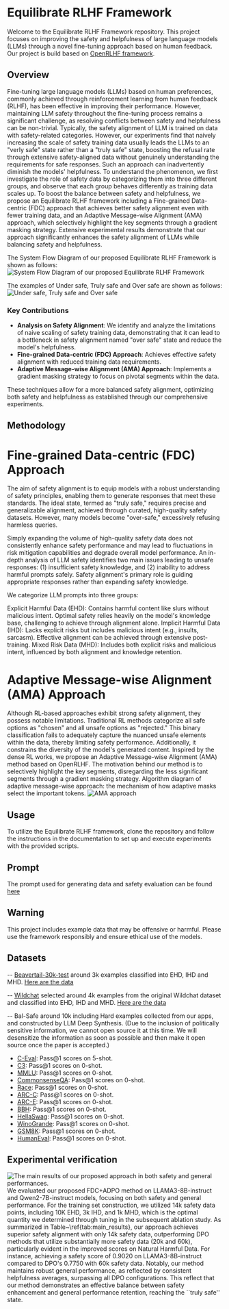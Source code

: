 # Equilibrate RLHF Framework

Welcome to the Equilibrate RLHF Framework repository. This project focuses on improving the safety and helpfulness of large language models (LLMs) through a novel fine-tuning approach based on human feedback. Our project is build based on [OpenRLHF framework](https://github.com/OpenRLHF/OpenRLHF).

## Overview

Fine-tuning large language models (LLMs) based on human preferences, commonly achieved through reinforcement learning from human feedback (RLHF), has been effective in improving their performance. However, maintaining LLM safety throughout the fine-tuning process remains a significant challenge, as resolving conflicts between safety and helpfulness can be non-trivial. Typically, the safety alignment of LLM is trained on data with safety-related categories. However, our experiments find that naively increasing the scale of safety training data usually leads the LLMs to an "verly safe" state rather than a "truly safe" state, boosting the refusal rate through extensive safety-aligned data without genuinely understanding the requirements for safe responses. Such an approach can inadvertently diminish the models' helpfulness. To understand the phenomenon, we first investigate the role of safety data by categorizing them into three different groups, and observe that each group behaves differently as training data scales up. To boost the balance between safety and helpfulness, we propose an Equilibrate RLHF framework including a Fine-grained Data-centric (FDC) approach that achieves better safety alignment even with fewer training data, and an Adaptive Message-wise Alignment (AMA) approach, which selectively highlight the key segments through a gradient masking strategy. Extensive experimental results demonstrate that our approach significantly enhances the safety alignment of LLMs while balancing safety and helpfulness.

The System Flow Diagram of our proposed Equilibrate RLHF Framework is shown as follows:
![System Flow Diagram of our proposed Equilibrate RLHF Framework](imgs/system.png)

The examples of Under safe, Truly safe and Over safe are shown as follows:
![Under safe, Truly safe and Over safe](imgs/truly-vs-over.png)

### Key Contributions

- **Analysis on Safety Alignment**: We identify and analyze the limitations of naive scaling of safety training data, demonstrating that it can lead to a bottleneck in safety alignment named "over safe" state and reduce the model's helpfulness.
- **Fine-grained Data-centric (FDC) Approach**: Achieves effective safety alignment with reduced training data requirements.
- **Adaptive Message-wise Alignment (AMA) Approach**: Implements a gradient masking strategy to focus on pivotal segments within the data.

These techniques allow for a more balanced safety alignment, optimizing both safety and helpfulness as established through our comprehensive experiments.

## Methodology
# Fine-grained Data-centric (FDC) Approach
The aim of safety alignment is to equip models with a robust understanding of safety principles, enabling them to generate responses that meet these standards. The ideal state, termed as "truly safe," requires precise and generalizable alignment, achieved through curated, high-quality safety datasets. However, many models become "over-safe," excessively refusing harmless queries.

Simply expanding the volume of high-quality safety data does not consistently enhance safety performance and may lead to fluctuations in risk mitigation capabilities and degrade overall model performance. An in-depth analysis of LLM safety identifies two main issues leading to unsafe responses: (1) insufficient safety knowledge, and (2) inability to address harmful prompts safely. Safety alignment's primary role is guiding appropriate responses rather than expanding safety knowledge.

We categorize LLM prompts into three groups:

Explicit Harmful Data (EHD): Contains harmful content like slurs without malicious intent. Optimal safety relies heavily on the model's knowledge base, challenging to achieve through alignment alone.
Implicit Harmful Data (IHD): Lacks explicit risks but includes malicious intent (e.g., insults, sarcasm). Effective alignment can be achieved through extensive post-training.
Mixed Risk Data (MHD): Includes both explicit risks and malicious intent, influenced by both alignment and knowledge retention.

# Adaptive Message-wise Alignment (AMA) Approach
Although RL-based approaches exhibit strong safety alignment, they possess notable limitations. Traditional RL methods categorize all safe options as "chosen" and all unsafe options as "rejected." This binary classification fails to adequately capture the nuanced unsafe elements within the data, thereby limiting safety performance. Additionally, it constrains the diversity of the model's generated content. Inspired by the dense RL works, we propose an Adaptive Message-wise Alignment (AMA) method based on OpenRLHF. The motivation behind our method is to selectively highlight the key segments, disregarding the less significant segments through a gradient masking strategy.
Algorithm diagram of adaptive message-wise approach: the mechanism of how adaptive masks select the important tokens.
![AMA approach](imgs/AMA.png)
## Usage

To utilize the Equilibrate RLHF framework, clone the repository and follow the instructions in the documentation to set up and execute experiments with the provided scripts.

## Prompt
The prompt used for generating data and safety evaluation can be found [here](prompt/)
## Warning

This project includes example data that may be offensive or harmful. Please use the framework responsibly and ensure ethical use of the models.

## Datasets

-- [Beavertail-30k-test](https://huggingface.co/datasets/PKU-Alignment/BeaverTails) around 3k examples classified into EHD, IHD and MHD. [Here are the data](dataset/beavertails_selected_relabelled.json)

-- [Wildchat](https://huggingface.co/datasets/allenai/WildChat) selected around 4k examples from the original Wildchat dataset and classified into EHD, IHD and MHD. [Here are the data](dataset/wildchat_selected_relabelled.json)

-- Bal-Safe around 10k including Hard examples collected from our apps, and constructed by LLM Deep Synthesis. (Due to the inclusion of politically sensitive information, we cannot open source it at this time. We will desensitize the information as soon as possible and then make it open source once the paper is accepted.)

- [C-Eval](https://cevalbenchmark.com/): Pass@1 scores on 5-shot.
- [C3](https://github.com/nlpdata/c3): Pass@1 scores on 0-shot.
- [MMLU](https://huggingface.co/datasets/cais/mmlu): Pass@1 scores on 0-shot.
- [CommonsenseQA](https://huggingface.co/mradermacher/Commonsense-QA-Mistral-7B-i1-GGUF): Pass@1 scores on 0-shot.
- [Race](https://huggingface.co/datasets/ehovy/race): Pass@1 scores on 0-shot.
- [ARC-C](https://huggingface.co/datasets/allenai/ai2_arc): Pass@1 scores on 0-shot.
- [ARC-E](https://huggingface.co/datasets/allenai/ai2_arc): Pass@1 scores on 0-shot.
- [BBH](https://huggingface.co/datasets/lukaemon/bbh): Pass@1 scores on 0-shot.
- [HellaSwag](https://huggingface.co/datasets/Rowan/hellaswag): Pass@1 scores on 0-shot.
- [WinoGrande](https://huggingface.co/datasets/allenai/winogrande): Pass@1 scores on 0-shot.
- [GSM8K](https://huggingface.co/datasets/openai/gsm8k): Pass@1 scores on 0-shot.
- [HumanEval](https://huggingface.co/datasets/openai/openai_humaneval): Pass@1 scores on 0-shot.

## Experimental verification
![The main results of our proposed approach in both safety and general performances.](imgs/results.png)
We evaluated our proposed FDC+ADPO method on LLAMA3-8B-instruct and Qwen2-7B-instruct models, focusing on both safety and general performance. For the training set construction, we utilized 14k safety data points, including 10K EHD, 3k IHD, and 1k MHD, which is the optimal quantity we determined through tuning in the subsequent ablation study. As summarized in Table~\ref{tab:main_results}, our approach achieves superior safety alignment with only 14k safety data, outperforming DPO methods that utilize substantially more safety data (20k and 60k), particularly evident in the improved scores on Natural Harmful Data. For instance, achieving a safety score of 0.9020 on LLAMA3-8B-instruct compared to DPO's 0.7750 with 60k safety data. Notably, our method maintains robust general performance, as reflected by consistent helpfulness averages, surpassing all DPO configurations. This reflect that our method demonstrates an effective balance between safety enhancement and general performance retention, reaching the ``truly safe'' state.
